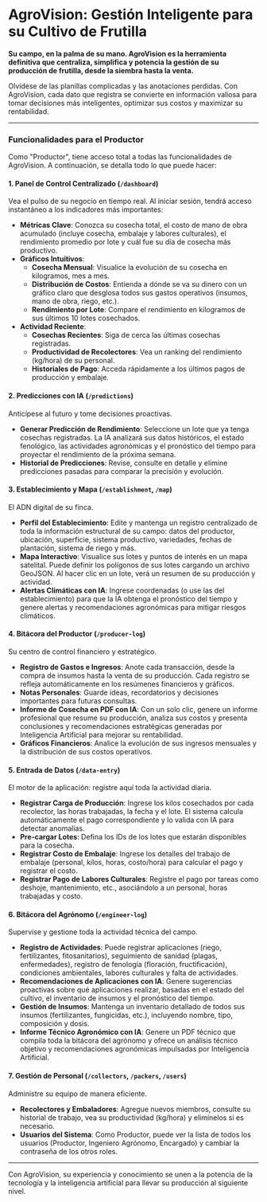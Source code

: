 # AgroVision: Gestión Inteligente para su Cultivo de Frutilla

**Su campo, en la palma de su mano. AgroVision es la herramienta definitiva que centraliza, simplifica y potencia la gestión de su producción de frutilla, desde la siembra hasta la venta.**

Olvídese de las planillas complicadas y las anotaciones perdidas. Con AgroVision, cada dato que registra se convierte en información valiosa para tomar decisiones más inteligentes, optimizar sus costos y maximizar su rentabilidad.

---

### Funcionalidades para el Productor

Como "Productor", tiene acceso total a todas las funcionalidades de AgroVision. A continuación, se detalla todo lo que puede hacer:

#### **1. Panel de Control Centralizado (`/dashboard`)**
Vea el pulso de su negocio en tiempo real. Al iniciar sesión, tendrá acceso instantáneo a los indicadores más importantes:
*   **Métricas Clave**: Conozca su cosecha total, el costo de mano de obra acumulado (incluye cosecha, embalaje y labores culturales), el rendimiento promedio por lote y cuál fue su día de cosecha más productivo.
*   **Gráficos Intuitivos**:
    *   **Cosecha Mensual**: Visualice la evolución de su cosecha en kilogramos, mes a mes.
    *   **Distribución de Costos**: Entienda a dónde se va su dinero con un gráfico claro que desglosa todos sus gastos operativos (insumos, mano de obra, riego, etc.).
    *   **Rendimiento por Lote**: Compare el rendimiento en kilogramos de sus últimos 10 lotes cosechados.
*   **Actividad Reciente**:
    *   **Cosechas Recientes**: Siga de cerca las últimas cosechas registradas.
    *   **Productividad de Recolectores**: Vea un ranking del rendimiento (kg/hora) de su personal.
    *   **Historiales de Pago**: Acceda rápidamente a los últimos pagos de producción y embalaje.

#### **2. Predicciones con IA (`/predictions`)**
Anticípese al futuro y tome decisiones proactivas.
*   **Generar Predicción de Rendimiento**: Seleccione un lote que ya tenga cosechas registradas. La IA analizará sus datos históricos, el estado fenológico, las actividades agronómicas y el pronóstico del tiempo para proyectar el rendimiento de la próxima semana.
*   **Historial de Predicciones**: Revise, consulte en detalle y elimine predicciones pasadas para comparar la precisión y evolución.

#### **3. Establecimiento y Mapa (`/establishment`, `/map`)**
El ADN digital de su finca.
*   **Perfil del Establecimiento**: Edite y mantenga un registro centralizado de toda la información estructural de su campo: datos del productor, ubicación, superficie, sistema productivo, variedades, fechas de plantación, sistema de riego y más.
*   **Mapa Interactivo**: Visualice sus lotes y puntos de interés en un mapa satelital. Puede definir los polígonos de sus lotes cargando un archivo GeoJSON. Al hacer clic en un lote, verá un resumen de su producción y actividad.
*   **Alertas Climáticas con IA**: Ingrese coordenadas (o use las del establecimiento) para que la IA obtenga el pronóstico del tiempo y genere alertas y recomendaciones agronómicas para mitigar riesgos climáticos.

#### **4. Bitácora del Productor (`/producer-log`)**
Su centro de control financiero y estratégico.
*   **Registro de Gastos e Ingresos**: Anote cada transacción, desde la compra de insumos hasta la venta de su producción. Cada registro se refleja automáticamente en los resúmenes financieros y gráficos.
*   **Notas Personales**: Guarde ideas, recordatorios y decisiones importantes para futuras consultas.
*   **Informe de Cosecha en PDF con IA**: Con un solo clic, genere un informe profesional que resume su producción, analiza sus costos y presenta conclusiones y recomendaciones estratégicas generadas por Inteligencia Artificial para mejorar su rentabilidad.
*   **Gráficos Financieros**: Analice la evolución de sus ingresos mensuales y la distribución de sus costos operativos.

#### **5. Entrada de Datos (`/data-entry`)**
El motor de la aplicación: registre aquí toda la actividad diaria.
*   **Registrar Carga de Producción**: Ingrese los kilos cosechados por cada recolector, las horas trabajadas, la fecha y el lote. El sistema calcula automáticamente el pago correspondiente y lo valida con IA para detectar anomalías.
*   **Pre-cargar Lotes**: Defina los IDs de los lotes que estarán disponibles para la cosecha.
*   **Registrar Costo de Embalaje**: Ingrese los detalles del trabajo de embalaje (personal, kilos, horas, costo/hora) para calcular el pago y registrar el costo.
*   **Registrar Pago de Labores Culturales**: Registre el pago por tareas como deshoje, mantenimiento, etc., asociándolo a un personal, horas trabajadas y costo.

#### **6. Bitácora del Agrónomo (`/engineer-log`)**
Supervise y gestione toda la actividad técnica del campo.
*   **Registro de Actividades**: Puede registrar aplicaciones (riego, fertilizantes, fitosanitarios), seguimiento de sanidad (plagas, enfermedades), registro de fenología (floración, fructificación), condiciones ambientales, labores culturales y falta de actividades.
*   **Recomendaciones de Aplicaciones con IA**: Genere sugerencias proactivas sobre qué aplicaciones realizar, basadas en el estado del cultivo, el inventario de insumos y el pronóstico del tiempo.
*   **Gestión de Insumos**: Mantenga un inventario detallado de todos sus insumos (fertilizantes, fungicidas, etc.), incluyendo nombre, tipo, composición y dosis.
*   **Informe Técnico Agronómico con IA**: Genere un PDF técnico que compila toda la bitácora del agrónomo y ofrece un análisis técnico objetivo y recomendaciones agronómicas impulsadas por Inteligencia Artificial.

#### **7. Gestión de Personal (`/collectors`, `/packers`, `/users`)**
Administre su equipo de manera eficiente.
*   **Recolectores y Embaladores**: Agregue nuevos miembros, consulte su historial de trabajo, vea su productividad (kg/hora) y elimínelos si es necesario.
*   **Usuarios del Sistema**: Como Productor, puede ver la lista de todos los usuarios (Productor, Ingeniero Agrónomo, Encargado) y cambiar la contraseña de los otros roles.

---

Con AgroVision, su experiencia y conocimiento se unen a la potencia de la tecnología y la inteligencia artificial para llevar su producción al siguiente nivel.

